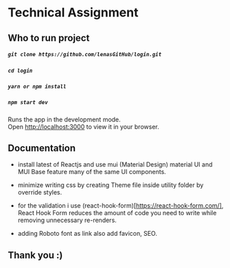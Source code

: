 # Technical Assignment

## Who to run project

##### `git clone https://github.com/lenasGitHub/login.git`
##### `cd login`
##### `yarn or npm install`
##### `npm start dev`

Runs the app in the development mode.\
Open [http://localhost:3000](http://localhost:3000) to view it in your browser.

## Documentation

- install latest of Reactjs and use mui (Material Design)
material UI and MUI Base feature many of the same UI components.

- minimize writing css by creating Theme file inside utility folder
by override styles.

- for the validation i use (react-hook-form)[https://react-hook-form.com/], React Hook Form     reduces the amount of code you need to write while removing unnecessary re-renders.

- adding Roboto font as link also add favicon, SEO.


## Thank you :)